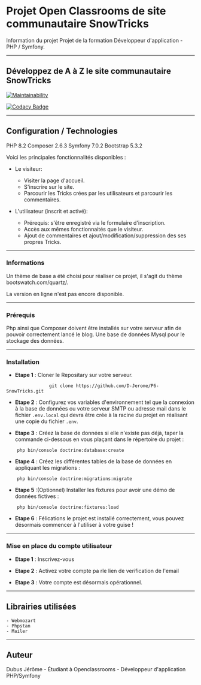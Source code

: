 # Projet Open Classrooms de site communautaire SnowTricks

Information du projet
Projet de la formation Développeur d'application - PHP / Symfony.

---

## Développez de A à Z le site communautaire SnowTricks

[![Maintainability](https://api.codeclimate.com/v1/badges/ca5bb6834e071a4d097b/maintainability)](https://codeclimate.com/github/D-Jerome/P6-SnowTricks/maintainability)

[![Codacy Badge](https://app.codacy.com/project/badge/Grade/eeb0589126a541ac8b4c10fba0b0b4cc)](https://app.codacy.com/gh/D-Jerome/P6-SnowTricks/dashboard?utm_source=gh&utm_medium=referral&utm_content=&utm_campaign=Badge_grade)

---

## Configuration / Technologies

PHP 8.2
Composer 2.6.3
Symfony 7.0.2
Bootstrap 5.3.2

Voici les principales fonctionnalités disponibles :

-   Le visiteur:

    -   Visiter la page d'accueil.
    -   S'inscrire sur le site.
    -   Parcourir les Tricks crées par les utilisateurs et parcourir les commentaires.

-   L'utilisateur (inscrit et activé):

    -   Prérequis: s'être enregistré via le formulaire d'inscription.
    -   Accès aux mêmes fonctionnaités que le visiteur.
    -   Ajout de commentaires et ajout/modification/suppression des ses propres Tricks.

---

### Informations

Un thème de base a été choisi pour réaliser ce projet, il s'agit du thème bootswatch.com/quartz/.

La version en ligne n'est pas encore disponible.

---

### Prérequis

Php ainsi que Composer doivent être installés sur votre serveur afin de pouvoir correctement lancé le blog.
Une base de données Mysql pour le stockage des données.

---

### Installation

-   **Etape 1** : Cloner le Repositary sur votre serveur.

```
                git clone https://github.com/D-Jerome/P6-SnowTricks.git
```

-   **Etape 2** : Configurez vos variables d'environnement tel que la connexion à la base de données ou votre serveur SMTP ou adresse mail dans le fichier `.env.local` qui devra être crée à la racine du projet en réalisant une copie du fichier `.env`.

-   **Etape 3** : Créez la base de données si elle n'existe pas déjà, taper la commande ci-dessous en vous plaçant dans le répertoire du projet :

```
    php bin/console doctrine:database:create
```

-   **Etape 4** : Créez les différentes tables de la base de données en appliquant les migrations :

```
    php bin/console doctrine:migrations:migrate
```

-   **Etape 5** :(Optionnel) Installer les fixtures pour avoir une démo de données fictives :

```
    php bin/console doctrine:fixtures:load
```

-   **Etape 6** : Félications le projet est installé correctement, vous pouvez désormais commencer à l'utiliser à votre guise !

---

### Mise en place du compte utilisateur

-   **Etape 1** : Inscrivez-vous

-   **Etape 2** : Activez votre compte pa rle lien de verification de l'email

-   **Etape 3** : Votre compte est désormais opérationnel.

---

## Librairies utilisées

    - Webmozart
    - Phpstan
    - Mailer

---

## Auteur

Dubus Jérôme - Étudiant à Openclassrooms - Développeur d'application PHP/Symfony
